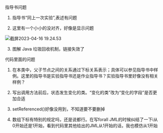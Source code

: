 指导书问题

1. 指导书“同上一次实验”,表述有问题

2. 这里有一个小小的没对齐，好像是显示问题

![截屏2023-04-16 19.24.53](http://rrwk2qstp.hb-bkt.clouddn.com/%E6%88%AA%E5%B1%8F2023-04-16%2019.24.53.png)

3. 图解 Java 垃圾回收机制，链接失效了



代码里面的问题

1. 在本类中，父子节点之间的关系通过下标关系表示；具体可以参见指导书中样例。这里的指导书是实验指导书还是作业指导书？实验指导书里好像没有相关样例？
2. 写出调用方法前后，状态发生变化的类。“变化的类”改为“变化的字段”是否更加合适
3. setReferenced()好像没用到，不知道要不要删掉

4. 数组下标有特别的规定吗，还是说都行。在写forall JML的时候纠结了一下i从0开始还是1开始，看到代码里其他给出的JML从1开始的话，我也模仿从1开始